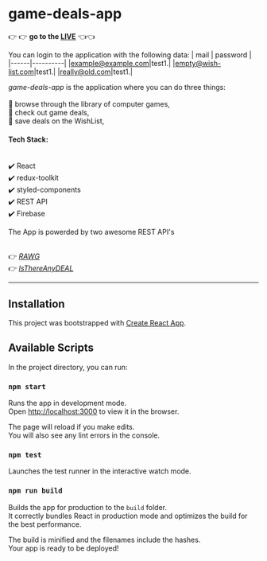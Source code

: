 # game-deals-app
:point_right: :point_right: **go to the [LIVE](https://games-deals.firebaseapp.com/)** :point_left::point_left:

You can login to the application with the following data:
| mail | password |
|------|----------|
|example@example.com|test1.|
|empty@wish-list.com|test1.|
|really@old.com|test1.|



*game-deals-app* is the application where you can do three things:  
    <br/>:gem: browse through the library of computer games,
   <br/>:gem: check out game deals,
    <br/>:gem: save deals on the WishList,

#### Tech Stack: 
<br/>:heavy_check_mark: React
<br/>:heavy_check_mark: redux-toolkit
<br/>:heavy_check_mark: styled-components
<br/>:heavy_check_mark: REST API
<br/>:heavy_check_mark: Firebase


The App is powerded by two awesome REST API's 

<br/>:point_right:  [*RAWG*](https://rawg.io/) 
<br/>:point_right:  [*IsThereAnyDEAL*](https://isthereanydeal.com/) 



_____
## Installation

This project was bootstrapped with [Create React App](https://github.com/facebook/create-react-app).

## Available Scripts

In the project directory, you can run:

### `npm start`

Runs the app in development mode.\
Open [http://localhost:3000](http://localhost:3000) to view it in the browser.

The page will reload if you make edits.\
You will also see any lint errors in the console.

### `npm test`

Launches the test runner in the interactive watch mode.

### `npm run build`

Builds the app for production to the `build` folder.\
It correctly bundles React in production mode and optimizes the build for the best performance.

The build is minified and the filenames include the hashes.\
Your app is ready to be deployed!

